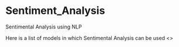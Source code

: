 # Sentiment_Analysis
Sentimental Analysis using NLP

Here is a list of models in which Sentimental Analysis can be used 
<>

